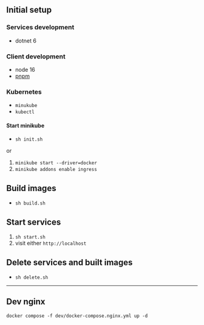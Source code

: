 ## Initial setup

### Services development
 - dotnet 6

### Client development
 - node 16
 - [pnpm](https://pnpm.io/installation)

### Kubernetes
 - `minukube`
 - `kubectl`

#### Start minikube
  
 - `sh init.sh`

or

1. `minikube start --driver=docker`
2. `minikube addons enable ingress`


## Build images
 - `sh build.sh`


## Start services
1. `sh start.sh`
2. visit either `http://localhost`

## Delete services and built images
 - `sh delete.sh`

---

## Dev nginx
```
docker compose -f dev/docker-compose.nginx.yml up -d
```
